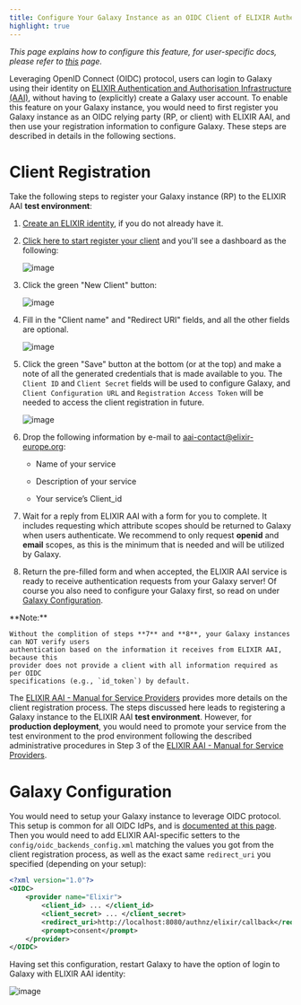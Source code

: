 ```yaml
---
title: Configure Your Galaxy Instance as an OIDC Client of ELIXIR Authentication and Authorisation Infrastructure
highlight: true
---
```


_This page explains how to configure this feature, for user-specific docs, please refer to [this](/src/authnz/use/oidc/idps/elixir-aai/index.md) page._


Leveraging OpenID Connect (OIDC) protocol, users can login to Galaxy using their
identity on [ELIXIR Authentication and Authorisation Infrastructure (AAI)](https://elixir-europe.org/services/compute/aai),
without having to (explicitly) create a Galaxy user account. To
enable this feature on your Galaxy instance, you would need to first register
you Galaxy instance as an OIDC relying party (RP, or client) with ELIXIR AAI, and then
use your registration information to configure Galaxy. These steps are described
in details in the following sections.

# Client Registration


Take the following steps to register your Galaxy instance (RP) to the ELIXIR AAI **test environment**:

1. [Create an ELIXIR identity](https://elixir-europe.org/register), if you do not already have it.

2. [Click here to start register your client](https://spreg.aai.elixir-czech.cz/spreg/auth) 
and you'll see a dashboard as the following: 

    ![image](/src/authnz/config/oidc/idps/elixir-aai/register-a-new-client-1.png)

3. Click the green "New Client" button:

    ![image](/src/authnz/config/oidc/idps/elixir-aai/register-a-new-client-2.png)

4. Fill in the "Client name" and "Redirect URI" fields, and all the other fields
are optional. 

    ![image](/src/authnz/config/oidc/idps/elixir-aai/register-a-new-client-3.png)

5. Click the green "Save" button at the bottom (or at the top) and make a note of all 
the generated credentials that is made available to you. The `Client ID` and 
`Client Secret` fields will be used to configure Galaxy, and `Client Configuration URL`
and `Registration Access Token` will be needed to access the client registration in future.

    ![image](/src/authnz/config/oidc/idps/elixir-aai/register-a-new-client-4.png)

6. Drop the following information by e-mail to aai-contact@elixir-europe.org: 

    - Name of your service

    - Description of your service

    - Your service’s Client_id

7. Wait for a reply from ELIXIR AAI with a form for you to complete. It includes 
requesting which attribute scopes should be returned to Galaxy when users authenticate. 
We recommend to only request **openid** and **email** scopes, as this is the minimum 
that is needed and will be utilized by Galaxy.

8. Return the pre-filled form and when accepted, the ELIXIR AAI service is ready to 
receive authentication requests from your Galaxy server! Of course you also need to 
configure your Galaxy first, so read on under [Galaxy Configuration](#galaxy-configuration).

<div class="alert alert-warning" role="alert">
    **Note:**
    
    Without the complition of steps **7** and **8**, your Galaxy instances can NOT verify users 
    authentication based on the information it receives from ELIXIR AAI, because this 
    provider does not provide a client with all information required as per OIDC 
    specifications (e.g., `id_token`) by default.   
</div>


The [ELIXIR AAI - Manual for Service Providers](https://docs.google.com/document/d/1ihb0hH2YJqSCPZS0syVpvAOeQP1HTxdf_XMsZZLe_W0/edit) 
provides more details on the client registration process. The steps discussed here 
leads to registering a Galaxy instance to the ELIXIR AAI **test environment**.
However, for **production deployment**, you would need to promote your service from the 
test environment to the prod environment following the described administrative 
procedures in Step 3 of the 
[ELIXIR AAI - Manual for Service Providers](https://docs.google.com/document/d/1ihb0hH2YJqSCPZS0syVpvAOeQP1HTxdf_XMsZZLe_W0/edit).



# Galaxy Configuration

You would need to setup your Galaxy instance to leverage OIDC protocol.
This setup is common for all OIDC IdPs, and is
[documented at this page](/src/authnz/config/oidc/index.md#configure-oidc-backends).
Then you would need to add ELIXIR AAI-specific setters to the `config/oidc_backends_config.xml` 
matching the values you got from the client registration process, as well as the exact same 
`redirect_uri` you specified (depending on your setup):

```xml
<?xml version="1.0"?>
<OIDC>
    <provider name="Elixir">
        <client_id> ... </client_id>
        <client_secret> ... </client_secret>
        <redirect_uri>http://localhost:8080/authnz/elixir/callback</redirect_uri>
        <prompt>consent</prompt>
    </provider>
</OIDC>
```

Having set this configuration, restart Galaxy to have the option of login to
Galaxy with ELIXIR AAI identity:

![image](/src/authnz/config/oidc/idps/elixir-aai/login-including-elixir.png)
